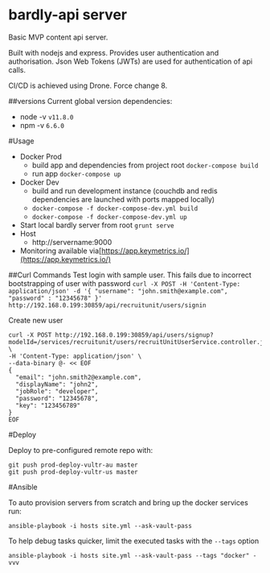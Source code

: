bardly-api server
=================

Basic MVP content api server.  

Built with nodejs and express. Provides user authentication and authorisation. Json Web Tokens (JWTs) are used for authentication of api calls.

CI/CD is achieved using Drone. Force change 8.

##versions
Current global version dependencies:
* node -v `v11.8.0`
* npm -v `6.6.0`

#Usage 

* Docker Prod
  * build app and dependencies from project root `docker-compose build`
  * run app `docker-compose up`
* Docker Dev
  * build and run development instance (couchdb and redis dependencies are launched with ports mapped locally)
  * `docker-compose -f docker-compose-dev.yml build`
  * `docker-compose -f docker-compose-dev.yml up`
* Start local bardly server from root `grunt serve`
* Host
  * http://servername:9000
* Monitoring available via[https://app.keymetrics.io/](https://app.keymetrics.io/)

##Curl Commands
Test login with sample user. This fails due to incorrect bootstrapping of user with password
`curl -X POST -H 'Content-Type: application/json' -d '{ "username": "john.smith@example.com", "password" : "12345678" }' http://192.168.0.199:30859/api/recruitunit/users/signin`

Create new user
```
curl -X POST http://192.168.0.199:30859/api/users/signup?modelId=/services/recruitunit/users/recruitUnitUserService.controller.js \
-H 'Content-Type: application/json' \
--data-binary @- << EOF
{ 
  "email": "john.smith2@example.com",
  "displayName": "john2",
  "jobRole": "developer",
  "password": "12345678",
  "key": "123456789"
}
EOF
```

#Deploy

Deploy to pre-configured remote repo with: 

```
git push prod-deploy-vultr-au master
git push prod-deploy-vultr-us master
```

#Ansible

To auto provision servers from scratch and bring up the docker services run:
```$bash
ansible-playbook -i hosts site.yml --ask-vault-pass
```

To help debug tasks quicker, limit the executed tasks with the `--tags` option
```$bash
ansible-playbook -i hosts site.yml --ask-vault-pass --tags "docker" -vvv
```

